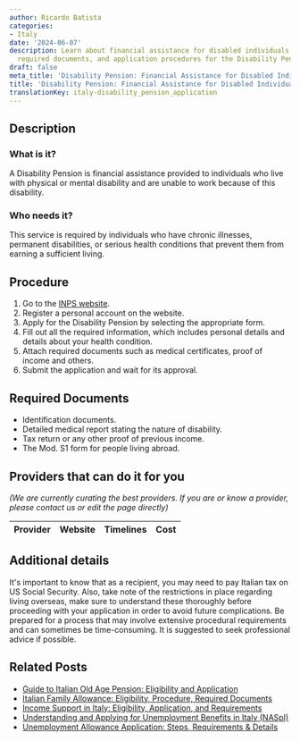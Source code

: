 ```yaml
---
author: Ricardo Batista
categories:
- Italy
date: '2024-06-07'
description: Learn about financial assistance for disabled individuals. Discover eligibility,
  required documents, and application procedures for the Disability Pension.
draft: false
meta_title: 'Disability Pension: Financial Assistance for Disabled Individuals'
title: 'Disability Pension: Financial Assistance for Disabled Individuals'
translationKey: italy-disability_pension_application
---
```


## Description
### What is it?
A Disability Pension is financial assistance provided to individuals who live with physical or mental disability and are unable to work because of this disability. 

### Who needs it?
This service is required by individuals who have chronic illnesses, permanent disabilities, or serious health conditions that prevent them from earning a sufficient living. 

## Procedure
1. Go to the [INPS website](https://www.inps.it/).
2. Register a personal account on the website.
3. Apply for the Disability Pension by selecting the appropriate form.
4. Fill out all the required information, which includes personal details and details about your health condition.
5. Attach required documents such as medical certificates, proof of income and others. 
6. Submit the application and wait for its approval.

## Required Documents
- Identification documents.
- Detailed medical report stating the nature of disability.
- Tax return or any other proof of previous income.
- The Mod. S1 form for people living abroad.

## Providers that can do it for you

_(We are currently curating the best providers. If you are or know a provider, please contact us or edit the page directly)_

| Provider        |     Website     |     Timelines    |       Cost      |
| :-------------: | :-------------: |  :-------------: | :-------------: |

## Additional details
It's important to know that as a recipient, you may need to pay Italian tax on US Social Security. Also, take note of the restrictions in place regarding living overseas, make sure to understand these thoroughly before proceeding with your application in order to avoid future complications. Be prepared for a process that may involve extensive procedural requirements and can sometimes be time-consuming. It is suggested to seek professional advice if possible.


## Related Posts

- [Guide to Italian Old Age Pension: Eligibility and Application](https://tramitit.com/guides/italy/old_age_pension_application/)
- [Italian Family Allowance: Eligibility, Procedure, Required Documents](https://tramitit.com/guides/italy/family_allowance_request/)
- [Income Support in Italy: Eligibility, Application, and Requirements](https://tramitit.com/guides/italy/income_support_application/)
- [Understanding and Applying for Unemployment Benefits in Italy (NASpI)](https://tramitit.com/guides/italy/unemployment_benefits_request/)
- [Unemployment Allowance Application: Steps, Requirements & Details](https://tramitit.com/guides/italy/unemployment_allowance_application/)